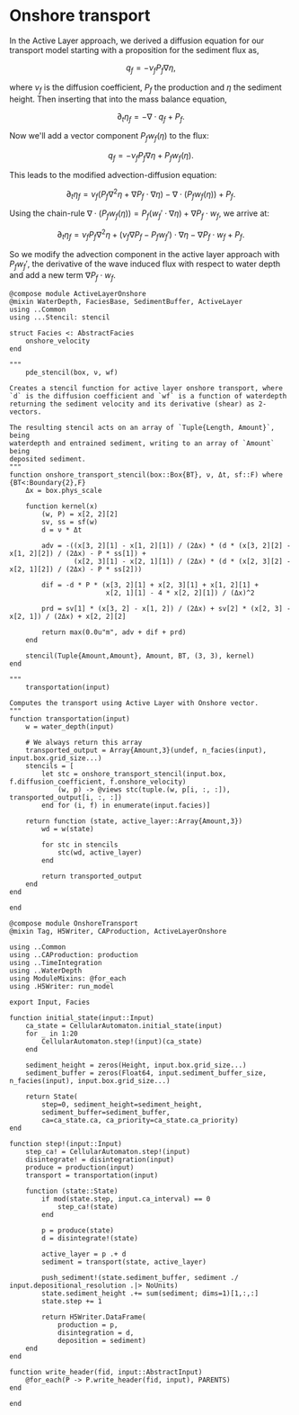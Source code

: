 # Onshore transport

In the Active Layer approach, we derived a diffusion equation for our transport model starting with a proposition for the sediment flux as,

$$q_f = -\nu_f P_f \nabla \eta,$$

where $\nu_f$ is the diffusion coefficient, $P_f$ the production and $\eta$ the sediment height.
Then inserting that into the mass balance equation,

$$\partial_t \eta_f = -\nabla \cdot q_f + P_f.$$

Now we'll add a vector component $P_f w_f(\eta)$ to the flux:

$$q_f = -\nu_f P_f \nabla \eta + P_f w_f(\eta).$$

This leads to the modified advection-diffusion equation:

$$\partial_t \eta_f = \nu_f (P_f \nabla^2 \eta + \nabla P_f \cdot \nabla \eta) - \nabla \cdot (P_f w_f(\eta)) + P_f.$$

Using the chain-rule $\nabla \cdot (P_f w_f(\eta)) = P_f (w_f' \cdot \nabla \eta) + \nabla P_f \cdot w_f$, we arrive at:

$$\partial_t \eta_f = \nu_f P_f \nabla^2 \eta + (\nu_f \nabla P_f - P_f w_f') \cdot \nabla \eta - \nabla P_f \cdot w_f + P_f.$$

So we modify the advection component in the active layer approach with $P_f w_f'$, the derivative of the wave induced flux with respect to water depth and add a new term $\nabla P_f \cdot w_f$.

``` {.julia file=src/Components/ActiveLayerOnshore.jl}
@compose module ActiveLayerOnshore
@mixin WaterDepth, FaciesBase, SedimentBuffer, ActiveLayer
using ..Common
using ...Stencil: stencil

struct Facies <: AbstractFacies
    onshore_velocity
end

"""
    pde_stencil(box, ν, wf)

Creates a stencil function for active layer onshore transport, where
`d` is the diffusion coefficient and `wf` is a function of waterdepth
returning the sediment velocity and its derivative (shear) as 2-vectors.

The resulting stencil acts on an array of `Tuple{Length, Amount}`, being
waterdepth and entrained sediment, writing to an array of `Amount` being
deposited sediment.
"""
function onshore_transport_stencil(box::Box{BT}, ν, Δt, sf::F) where {BT<:Boundary{2},F}
    Δx = box.phys_scale

    function kernel(x)
        (w, P) = x[2, 2][2]
        sv, ss = sf(w)
        d = ν * Δt

        adv = -((x[3, 2][1] - x[1, 2][1]) / (2Δx) * (d * (x[3, 2][2] - x[1, 2][2]) / (2Δx) - P * ss[1]) +
                (x[2, 3][1] - x[2, 1][1]) / (2Δx) * (d * (x[2, 3][2] - x[2, 1][2]) / (2Δx) - P * ss[2]))

        dif = -d * P * (x[3, 2][1] + x[2, 3][1] + x[1, 2][1] +
                        x[2, 1][1] - 4 * x[2, 2][1]) / (Δx)^2

        prd = sv[1] * (x[3, 2] - x[1, 2]) / (2Δx) + sv[2] * (x[2, 3] - x[2, 1]) / (2Δx) + x[2, 2][2]

        return max(0.0u"m", adv + dif + prd)
    end

    stencil(Tuple{Amount,Amount}, Amount, BT, (3, 3), kernel)
end

"""
    transportation(input)

Computes the transport using Active Layer with Onshore vector.
"""
function transportation(input)
    w = water_depth(input)

    # We always return this array
    transported_output = Array{Amount,3}(undef, n_facies(input), input.box.grid_size...)
    stencils = [
        let stc = onshore_transport_stencil(input.box, f.diffusion_coefficient, f.onshore_velocity)
            (w, p) -> @views stc(tuple.(w, p[i, :, :]), transported_output[i, :, :])
        end for (i, f) in enumerate(input.facies)]

    return function (state, active_layer::Array{Amount,3})
        wd = w(state)

        for stc in stencils
            stc(wd, active_layer)
        end

        return transported_output
    end
end

end
```

``` {.julia file=src/Models/OnshoreTransport.jl}
@compose module OnshoreTransport
@mixin Tag, H5Writer, CAProduction, ActiveLayerOnshore

using ..Common
using ..CAProduction: production
using ..TimeIntegration
using ..WaterDepth
using ModuleMixins: @for_each
using .H5Writer: run_model

export Input, Facies

function initial_state(input::Input)
    ca_state = CellularAutomaton.initial_state(input)
    for _ in 1:20
        CellularAutomaton.step!(input)(ca_state)
    end

    sediment_height = zeros(Height, input.box.grid_size...)
    sediment_buffer = zeros(Float64, input.sediment_buffer_size, n_facies(input), input.box.grid_size...)

    return State(
        step=0, sediment_height=sediment_height,
        sediment_buffer=sediment_buffer,
        ca=ca_state.ca, ca_priority=ca_state.ca_priority)
end

function step!(input::Input)
    step_ca! = CellularAutomaton.step!(input)
    disintegrate! = disintegration(input)
    produce = production(input)
    transport = transportation(input)

    function (state::State)
        if mod(state.step, input.ca_interval) == 0
            step_ca!(state)
        end

        p = produce(state)
        d = disintegrate!(state)

        active_layer = p .+ d
        sediment = transport(state, active_layer)

        push_sediment!(state.sediment_buffer, sediment ./ input.depositional_resolution .|> NoUnits)
        state.sediment_height .+= sum(sediment; dims=1)[1,:,:]
        state.step += 1

        return H5Writer.DataFrame(
            production = p,
            disintegration = d,
            deposition = sediment)
    end
end

function write_header(fid, input::AbstractInput)
    @for_each(P -> P.write_header(fid, input), PARENTS)
end

end
```
